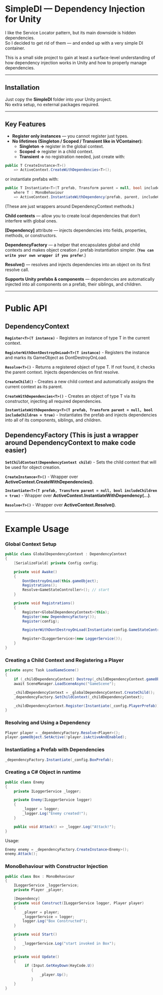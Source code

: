 # SimpleDI — Dependency Injection for Unity  

I like the Service Locator pattern, but its main downside is hidden dependencies.  
So I decided to get rid of them — and ended up with a very simple DI container.  

This is a small side project to gain at least a surface-level understanding of how dependency injection works in Unity and how to properly manage dependencies.  

---

## Installation  

Just copy the **SimpleDI** folder into your Unity project.  
No extra setup, no external packages required.  

---

## Key Features  

- **Register only instances** — you cannot register just types.  
- **No lifetimes (Singleton / Scoped / Transient like in VContainer):**  
  - **Singleton →** register in the global context.  
  - **Scoped →** register in a child context.  
  - **Transient →** no registration needed, just create with:  

```csharp
public T CreateInstance<T>() 
    => ActiveContext.CreateWithDependencies<T>();
```
or instantiate prefabs with:
```csharp
public T Instantiate<T>(T prefab, Transform parent = null, bool includeChildren = true)
    where T : MonoBehaviour
    => ActiveContext.InstantiateWithDependency(prefab, parent, includeChildren)
```

(These are just wrappers around DependencyContext methods.)

**Child contexts** — allow you to create local dependencies that don’t interfere with global ones.

 **[Dependency]** attribute — injects dependencies into fields, properties, methods, or constructors.

**DependencyFactory** — a helper that encapsulates global and child contexts and makes object creation / prefab instantiation simpler.
(**`You can write your own wrapper if you prefer`**.)

**Resolve<T>()** — resolves and injects dependencies into an object on its first resolve call.

**Supports Unity prefabs & components** — dependencies are automatically injected into all components on a prefab, their siblings, and children.

---

# Public API

## DependencyContext

**`Register<T>(T instance)`** -	Registers an instance of type T in the current context.

**`RegisterWithDontDestroyOnLoad<T>(T instance)`** - Registers the instance and marks its GameObject as DontDestroyOnLoad.

**`Resolve<T>()`** - Returns a registered object of type T. If not found, it checks the parent context. Injects dependencies on first resolve.

**`CreateChild()`**	- Creates a new child context and automatically assigns the current context as its parent.

**`CreateWithDependencies<T>()`**	- Creates an object of type T via its constructor, injecting all required dependencies.

**`InstantiateWithDependency<T>(T prefab, Transform parent = null, bool includeChildren = true)`**	- Instantiates the prefab and injects dependencies into all of its components, siblings, and children.

## DependencyFactory (This is just a wrapper around DependencyContext to make code easier)


**`SetChildContext(DependencyContext child)`** -	Sets the child context that will be used for object creation.

**`CreateInstance<T>()`** -	Wrapper over **ActiveContext.CreateWithDependencies<T>()**.

**`Instantiate<T>(T prefab, Transform parent = null, bool includeChildren = true)`** -	Wrapper over **ActiveContext.InstantiateWithDependency(...)**.

**`Resolve<T>()`** -	Wrapper over **ActiveContext.Resolve<T>()**.

---
# Example Usage
### Global Context Setup
```csharp
public class GlobalDependencyContext : DependencyContext
{
    [SerializeField] private Config config;

    private void Awake()
    {
        DontDestroyOnLoad(this.gameObject);
        Registrations();
        Resolve<GameStateController>(); // start
    }

    private void Registrations()
    {
        Register<GlobalDependencyContext>(this);
        Register(new DependencyFactory());
        Register(config);

        RegisterWithDontDestroyOnLoad(Instantiate(config.GameStateControllerPrefab));

        Register<ILoggerService>(new LoggerService());
    }
}
```
### Creating a Child Context and Registering a Player

```csharp
private async Task LoadGameScene()
{
    if (_childDependencyContext) Destroy(_childDependencyContext.gameObject);
    await SceneManager.LoadSceneAsync("GameScene");

    _childDependencyContext = _globalDependencyContext.CreateChild();
    _dependencyFactory.SetChildContext(_childDependencyContext);

    _childDependencyContext.Register(Instantiate(_сonfig.PlayerPrefab));
}
```

### Resolving and Using a Dependency

```csharp
Player player = _dependencyFactory.Resolve<Player>();
player.gameObject.SetActive(!player.isActiveAndEnabled);
```

### Instantiating a Prefab with Dependencies

```csharp
_dependencyFactory.Instantiate(_сonfig.BoxPrefab);
```

### Creating a C# Object in runtime

```csharp
public class Enemy
{
    private ILoggerService _logger;

    private Enemy(ILoggerService logger)
    {
        _logger = logger;
        _logger.Log("Enemy created!");
    }

    public void Attack() => _logger.Log("Attack!");
}
```
Usage:
```csharp
Enemy enemy = _dependencyFactory.CreateInstance<Enemy>();
enemy.Attack();
```

### MonoBehaviour with Constructor Injection
```csharp
public class Box : MonoBehaviour
{
    ILoggerService _loggerService;
    private Player _player;

    [Dependency]
    private void Construct(ILoggerService logger, Player player)
    {
        _player = player;
        _loggerService = logger;
        logger.Log("Box Constructed");
    }

    private void Start()
    {
        _loggerService.Log("start invoked in Box");
    }

    private void Update()
    {
         if (Input.GetKeyDown(KeyCode.U))
            {
                _player.Up();
            }
    }
}

```
